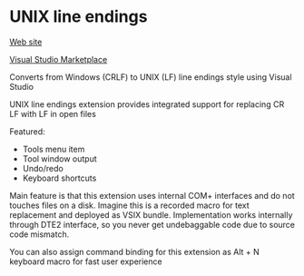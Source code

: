 # UNIX line endings

[Web site](https://unixlineendings.experimentalcommunity.org)

[Visual Studio Marketplace](https://marketplace.visualstudio.com/items?itemName=hack2root.unixlineendings)

Converts from Windows (CRLF) to UNIX (LF) line endings style using Visual Studio

UNIX line endings  extension provides integrated support for replacing CR LF with LF in open files

Featured:

- Tools menu item
- Tool window output
- Undo/redo
- Keyboard shortcuts

Main feature is that this extension uses internal COM+ interfaces and do not touches files on a disk. Imagine this is a recorded macro for text replacement and deployed as VSIX bundle. Implementation works internally through DTE2 interface, so you never get undebaggable code due to source code mismatch.

You can also assign command binding for this extension as Alt + N keyboard macro for fast user experience